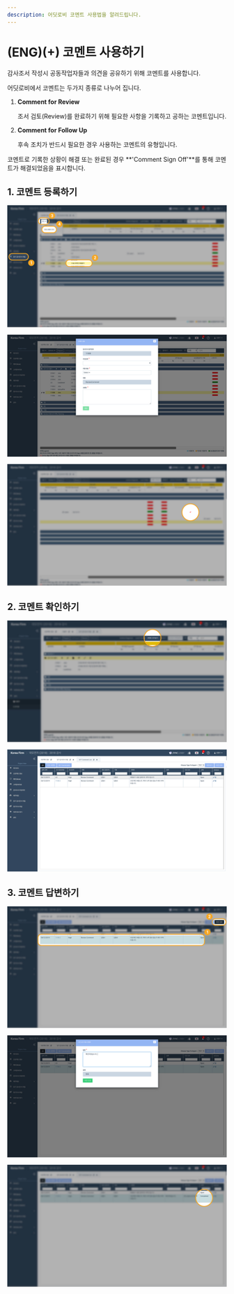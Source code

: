 ```yaml
---
description: 어딧로비 코멘트 사용법을 알려드립니다.
---
```


# \(ENG\)\(+\) 코멘트 사용하기

감사조서 작성시 공동작업자들과 의견을 공유하기 위해 코멘트를 사용합니다.

어딧로비에서 코멘트는 두가지 종류로 나누어 집니다.

1. **Comment for Review**

   조서 검토\(Review\)를 완료하기 위해 필요한 사항을 기록하고 공하는 코멘트입니다.

2. **Comment for Follow Up**

   후속 조치가 반드시 필요한 경우 사용하는 코멘트의 유형입니다.

코멘트로 기록한 상황이 해결 또는 완료된 경우 **'Comment Sign Off'**를 통해 코멘트가 해결되었음을 표시합니다.

## 1. 코멘트 등록하기

![&#xB2F9;&#xAE30; &#xAC10;&#xC0AC;&#xC870;&#xC11C; &#xD30C;&#xC77C; &#xD654;&#xBA74; &amp;gt; &#xAC10;&#xC0AC;&#xC870;&#xC11C; &#xC120;&#xD0DD; &amp;gt; &#xC0DD;&#xC131; &amp;gt; Add Review Comment ](../../../.gitbook/assets/3+-comment_1.jpg)

![&#xCF54;&#xBA58;&#xD2B8;&#xB97C; &#xAE30;&#xB85D;&#xD558;&#xACE0; &apos;&#xC0DD;&#xC131;&apos; &#xBC84;&#xD2BC;&#xC744; &#xB204;&#xB985;&#xB2C8;&#xB2E4;. ](../../../.gitbook/assets/3+-comment_2.jpg)

![&#xCF54;&#xBA58;&#xD2B8;&#xAC00; &#xB4F1;&#xB85D;&#xB41C; &#xAC10;&#xC0AC;&#xC870;&#xC11C; &#xD654;&#xBA74;](../../../.gitbook/assets/3+-comment_3.jpg)

## 2. 코멘트 확인하기

![&#xB2F9;&#xAE30; &#xAC10;&#xC0AC;&#xC870;&#xC11C; &#xD30C;&#xC77C; &#xD654;&#xBA74; &amp;gt; &apos;&#xCF54;&#xBA58;&#xD2B8; &#xBAA8;&#xC544;&#xBCF4;&#xAE30;&apos; &#xD074;&#xB9AD;](../../../.gitbook/assets/3+-comment_4.jpg)

![&#xCF54;&#xBA58;&#xD2B8; &#xBAA9;&#xB85D;](../../../.gitbook/assets/3+-comment_5.jpg)

## 3. 코멘트 답변하기

![&#xCF54;&#xBA58;&#xD2B8;&#xB97C; &#xC120;&#xD0DD;&#xD55C; &#xD6C4; &#xD654;&#xBA74; &#xC6B0;&#xCE21; &#xC0C1;&#xB2E8;&#xC758; &apos;&#xC0AC;&#xC778; &#xC624;&#xD504;&apos;&#xB97C; &#xB204;&#xB985;&#xB2C8;&#xB2E4;. ](../../../.gitbook/assets/3+-comment_6.jpg)

![&#xB2F5;&#xBCC0;&#xC744; &#xC791;&#xC131;&#xD55C; &#xD6C4; &#xD558;&#xB2E8;&#xC758; &apos;&#xC0AC;&#xC778; &#xC624;&#xD504;&apos; &#xB97C; &#xB204;&#xB985;&#xB2C8;&#xB2E4;.](../../../.gitbook/assets/3+-comment_7.jpg)

![&#xCF54;&#xBA58;&#xD2B8;&#xC5D0; &#xB2F5;&#xBCC0;&#xC774; &#xB4F1;&#xB85D;&#xB41C; &#xAC83;&#xACFC; &#xC0C1;&#xD0DC;&#xAC00; &apos;Completed&apos;&#xC73C;&#xB85C; &#xBCC0;&#xACBD;&#xB41C; &#xAC83;&#xC744; &#xD655;&#xC778;&#xD569;&#xB2C8;&#xB2E4;. ](../../../.gitbook/assets/3+-comment_8.jpg)

